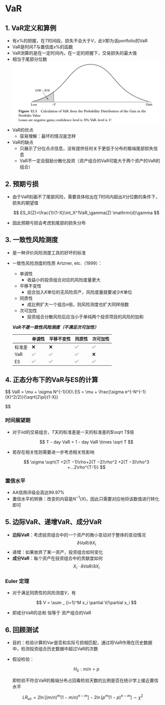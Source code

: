 # VaR

## 1. VaR定义和算例

- 有$x\%$的把握，在$T$时间段，损失不会大于$V$，此$V$即为该portfolio的VaR
- VaR是时间$T$与置信度$x\%$的函数
- VaR测算的是在一定时间内，在一定的把握下，交易损失的最大值
- 相当于尾部分位数
  ![1682218674433](image/Chpt11_VaR/1682218674433.png)
- VaR的优点
  - 容易理解：最坏的情况是怎样
- VaR的缺点
  - 只展示了分位点点信息，没有提供任何关于更低于分布的极端尾部损失信息
  - VaR不一定会鼓励分散化投资（资产组合的VaR可能大于两个资产的VaR的组合）

## 2. 预期亏损

- 由于VaR刻画不了尾部风险，需要具体给出在$T$时间内超出$X$分位数的条件下，损失的期望值

  $$
  ES_X(Z)=\frac{1}{1-X}\int_X^1VaR_\gamma(Z) \mathrm{d}\gamma
  $$
- 因此预期亏损会考虑到尾部的损失分布

## 3. 一致性风险测度

- 是一种评价风险测度工具的好坏的标准
- 一致性风险测度的性质 Artzner, etc.（1999）：

  - 单调性
    - 收益小的投资组合对应的风险度量更大
  - 平移不变性
    - 组合加入$K$单位的无风险资产，风险度量就要减少$K$单位
  - 同质性
    - 成比例扩大一个组合$n$倍，则风险测度也扩大同样倍数
  - 次可加性
    - 投资组合分散风险后应当小于单纯两个投资项目的风险的加和

  ***VaR不是一致性风险测度（不满足次可加性）***

  |        | 单调性 | 平移不变性 | 同质性 | 次可加性 |
  | ------ | ------ | ---------- | ------ | -------- |
  | 标准差 | ❌     | ❌         | ✅     | ✅       |
  | VaR    | ✅     | ✅         | ✅     | ❌       |
  | ES     | ✅     | ✅         | ✅     | ✅       |

## 4. 正态分布下的VaR与ES的计算

$$
VaR = \mu + \sigma N^{-1}(X)\\
ES = \mu + \frac{\sigma e^{-N^{-1}(X)^2/2}}{\sqrt{2\pi}(1-X)}

$$

### 时间展望期

- 对于iid的交易组合，$T$天的标准差是一天的标准差的$\sqrt T$倍

  $$
  T - day VaR = 1 - day VaR \times \sqrt T
  $$
- 若存在相关性则需要进一步考虑相关性影响

  $$
  \sigma \sqrt{T +2(T −1)\rho+2(T −2)\rho^2 +2(T −3)\rho^3 +...2\rho^{T-1}}
  $$

### 置信水平

- AA信用评级会高达99.97%
- 置信水平的转换：改变的内容是$N^{-1}(X)$，因此只需要对应地将该数值进行转化即可


## 5. 边际VaR、递增VaR、成分VaR

- **边际VaR**：考虑投资组合中的一个资产的微小变动对于整体的变动情况
  $$
  \partial VaR/\partial X_i
  $$
- 递增：如果放弃了某一资产，投资组合如何变化
- **成分VaR**：每个资产在投资组合中的贡献度如何
  $$
  X_i \cdot \partial VaR/\partial X_i
  $$

### Euler 定理

- 对于满足同质性的风险测度$V$，有

  $$
  V = \sum _ {i=1}^M x_i \partial V/\partial x_i
  $$
- 即成分VaR的总和 恒等于 资产组合的VaR


## 6. 回顾测试

- 目的：检验计算的Var是否和实际亏损相匹配，通过将VaR作用在历史数据中，检测投资组合历史数据中超过VaR的次数
- 假设检验：

  $$
  H_0: m/n=p
  $$

  即检验不符合VaR的极端分布占回看检验天数的比例是否在统计学上接近置信水平

$$
LR_{uc} = 2\ln[(m/n)^m(1-m/n)^{n-m}]-2\ln[p^m(1-p)^{n-m}] \sim \chi^2
$$

